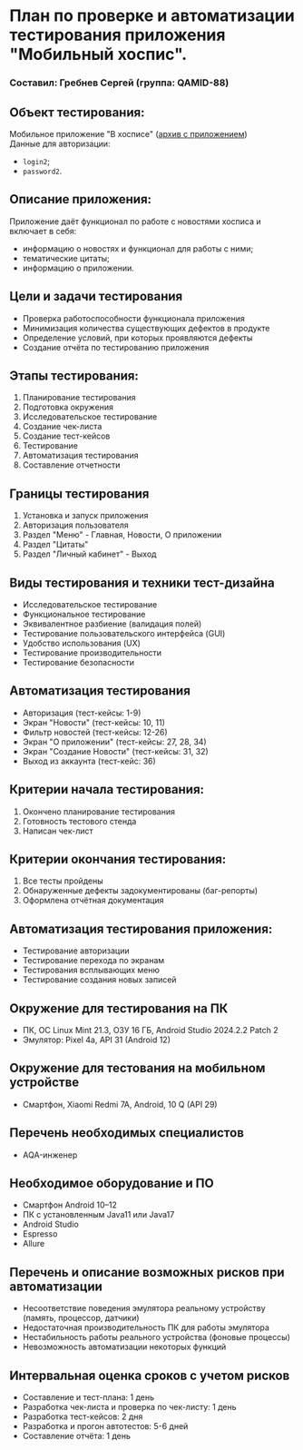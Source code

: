 # План по проверке и автоматизации тестирования приложения "Мобильный хоспис".

### Составил: Гребнев Сергей (группа: QAMID-88)

## Объект тестирования:

Мобильное приложение "В хосписе" ([архив с приложением](https://drive.google.com/drive/u/1/folders/14Sl8CAiIzFqtyXx6BAmWVlbu3_cXXzH1))\
Данные для авторизации:

- `login2`;
- `password2`.

## Описание приложения:

Приложение даёт функционал по работе с новостями хосписа и включает в себя:

- информацию о новостях и функционал для работы с ними;
- тематические цитаты;
- информацию о приложении.

## Цели и задачи тестирования

- Проверка работоспособности функционала приложения
- Минимизация количества существующих дефектов в продукте
- Определение условий, при которых проявляются дефекты
- Создание отчёта по тестированию приложения

## Этапы тестирования:

1. Планирование тестирования
2. Подготовка окружения
3. Исследовательское тестирование
4. Создание чек-листа
5. Создание тест-кейсов
6. Тестирование
7. Автоматизация тестирования
8. Составление отчетности

## Границы тестирования

1. Установка и запуск приложения
2. Авторизация пользователя
3. Раздел "Меню" - Главная, Новости, О приложении
4. Раздел "Цитаты"
5. Раздел "Личный кабинет" - Выход

## Виды тестирования и техники тест-дизайна

- Исследовательское тестирование
- Функциональное тестирование
- Эквивалентное разбиение (валидация полей)
- Тестирование пользовательского интерфейса (GUI)
- Удобство использования (UX)
- Тестирование производительности
- Тестирование безопасности

## Автоматизация тестирования

- Авторизация (тест-кейсы: 1-9)
- Экран "Новости" (тест-кейсы: 10, 11)
- Фильтр новостей (тест-кейсы: 12-26)
- Экран "О приложении" (тест-кейсы: 27, 28, 34)
- Экран "Создание Новости" (тест-кейсы: 31, 32)
- Выход из аккаунта (тест-кейс: 36)

## Критерии начала тестирования:

1. Окончено планирование тестирования
2. Готовность тестового стенда
3. Написан чек-лист

## Критерии окончания тестирования:

1. Все тесты пройдены
2. Обнаруженные дефекты задокументированы (баг-репорты)
3. Оформлена отчётная документация

## Автоматизация тестирования приложения:

- Тестирование авторизации
- Тестирование перехода по экранам
- Тестирования всплывающих меню
- Тестирование создания новых записей

## Окружение для тестирования на ПК

- ПК, ОС Linux Mint 21.3, ОЗУ 16 ГБ, Android Studio 2024.2.2 Patch 2
- Эмулятор: Pixel 4a, API 31 (Android 12)

## Окружение для тестования на мобильном устройстве

- Смартфон, Xiaomi Redmi 7A, Android, 10 Q (API 29)

## Перечень необходимых специалистов

- AQA-инженер

## Необходимое оборудование и ПО

- Смартфон Android 10–12
- ПК с установленным Java11 или Java17
- Android Studio
- Espresso
- Allure

## Перечень и описание возможных рисков при автоматизации

- Несоответствие поведения эмулятора реальному устройству (память, процессор, датчики)
- Недостаточная производительность ПК для работы эмулятора
- Нестабильность работы реального устройства (фоновые процессы)
- Невозможность автоматизации некоторых функций

## Интервальная оценка сроков с учетом рисков

- Составление и тест-плана: 1 день
- Разработка чек-листа и проверка по чек-листу: 1 день
- Разработка тест-кейсов: 2 дня
- Разработка и прогон автотестов: 5-6 дней
- Составление отчёта: 1 день
